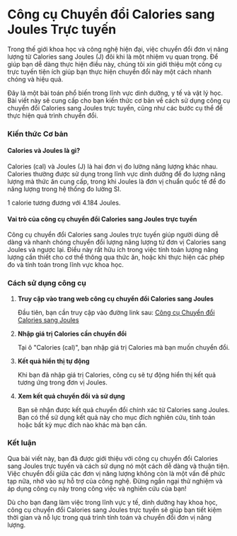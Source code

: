Công cụ Chuyển đổi Calories sang Joules Trực tuyến
==================================================

Trong thế giới khoa học và công nghệ hiện đại, việc chuyển đổi đơn vị năng lượng từ Calories sang Joules (J) đôi khi là một nhiệm vụ quan trọng. Để giúp bạn dễ dàng thực hiện điều này, chúng tôi xin giới thiệu một công cụ trực tuyến tiện ích giúp bạn thực hiện chuyển đổi này một cách nhanh chóng và hiệu quả.

Đây là một bài toán phổ biến trong lĩnh vực dinh dưỡng, y tế và vật lý học. Bài viết này sẽ cung cấp cho bạn kiến thức cơ bản về cách sử dụng công cụ chuyển đổi Calories sang Joules trực tuyến, cũng như các bước cụ thể để thực hiện quá trình chuyển đổi.

### Kiến thức Cơ bản

#### Calories và Joules là gì?

Calories (cal) và Joules (J) là hai đơn vị đo lường năng lượng khác nhau. Calories thường được sử dụng trong lĩnh vực dinh dưỡng để đo lượng năng lượng mà thức ăn cung cấp, trong khi Joules là đơn vị chuẩn quốc tế để đo năng lượng trong hệ thống đo lường SI.

1 calorie tương đương với 4.184 Joules.

#### Vai trò của công cụ chuyển đổi Calories sang Joules trực tuyến

Công cụ chuyển đổi Calories sang Joules trực tuyến giúp người dùng dễ dàng và nhanh chóng chuyển đổi lượng năng lượng từ đơn vị Calories sang Joules và ngược lại. Điều này rất hữu ích trong việc tính toán lượng năng lượng cần thiết cho cơ thể thông qua thức ăn, hoặc khi thực hiện các phép đo và tính toán trong lĩnh vực khoa học.

### Cách sử dụng công cụ

1. **Truy cập vào trang web công cụ chuyển đổi Calories sang Joules**
    
    Đầu tiên, bạn cần truy cập vào đường link sau: [Công cụ Chuyển đổi Calories sang Joules](https://www.onlinecalculatorsfree.com/vi/convert/calories-to-joules.html)
2. **Nhập giá trị Calories cần chuyển đổi**
    
    Tại ô "Calories (cal)", bạn nhập giá trị Calories mà bạn muốn chuyển đổi.
3. **Kết quả hiển thị tự động**
    
    Khi bạn đã nhập giá trị Calories, công cụ sẽ tự động hiển thị kết quả tương ứng trong đơn vị Joules.
4. **Xem kết quả chuyển đổi và sử dụng**
    
    Bạn sẽ nhận được kết quả chuyển đổi chính xác từ Calories sang Joules. Bạn có thể sử dụng kết quả này cho mục đích nghiên cứu, tính toán hoặc bất kỳ mục đích nào khác mà bạn cần.

### Kết luận

Qua bài viết này, bạn đã được giới thiệu với công cụ chuyển đổi Calories sang Joules trực tuyến và cách sử dụng nó một cách dễ dàng và thuận tiện. Việc chuyển đổi giữa các đơn vị năng lượng không còn là một vấn đề phức tạp nữa, nhờ vào sự hỗ trợ của công nghệ. Đừng ngần ngại thử nghiệm và áp dụng công cụ này trong công việc và nghiên cứu của bạn!

Dù cho bạn đang làm việc trong lĩnh vực y tế, dinh dưỡng hay khoa học, công cụ chuyển đổi Calories sang Joules trực tuyến sẽ giúp bạn tiết kiệm thời gian và nỗ lực trong quá trình tính toán và chuyển đổi đơn vị năng lượng.